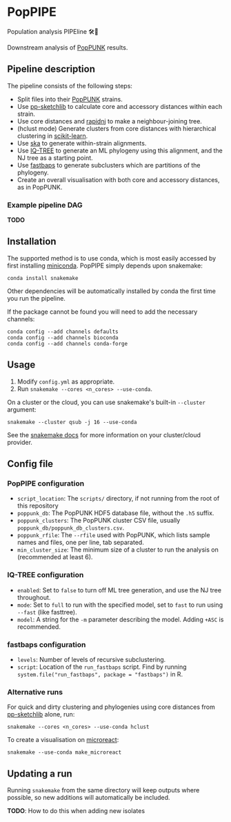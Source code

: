# PopPIPE
Population analysis PIPEline 🛠🧬

Downstream analysis of [PopPUNK](https://www.poppunk.net/) results.

## Pipeline description

The pipeline consists of the following steps:
- Split files into their [PopPUNK](https://www.poppunk.net/) strains.
- Use [pp-sketchlib](https://github.com/johnlees/pp-sketchlib) to calculate core and accessory distances within each strain.
- Use core distances and [rapidnj](https://birc.au.dk/software/rapidnj/) to make a neighbour-joining tree.
- (hclust mode) Generate clusters from core distances with hierarchical clustering in [scikit-learn](https://scikit-learn.org/stable/modules/generated/sklearn.cluster.AgglomerativeClustering.html).
- Use [ska](https://github.com/simonrharris/SKA) to generate within-strain alignments.
- Use [IQ-TREE](http://www.iqtree.org/) to generate an ML phylogeny using this alignment, and the NJ tree as a starting point.
- Use [fastbaps](https://github.com/gtonkinhill/fastbaps) to generate subclusters which are partitions of the phylogeny.
- Create an overall visualisation with both core and accessory distances, as in PopPUNK.

### Example pipeline DAG

**TODO**

## Installation

The supported method is to use conda, which is most easily accessed by first
installing [miniconda](https://conda.io/miniconda.html). PopPIPE simply depends
upon snakemake:
```
conda install snakemake
```

Other dependencies will be automatically installed by conda the first time
you run the pipeline.

If the package cannot be found you will need to add the necessary channels:
```
conda config --add channels defaults
conda config --add channels bioconda
conda config --add channels conda-forge
```

## Usage

1. Modify `config.yml` as appropriate.
2. Run `snakemake --cores <n_cores> --use-conda`.

On a cluster or the cloud, you can use snakemake's built-in `--cluster` argument:
```
snakemake --cluster qsub -j 16 --use-conda
```
See the [snakemake docs](https://snakemake.readthedocs.io/en/stable/executing/cluster-cloud.html) 
for more information on your cluster/cloud provider.

## Config file

### PopPIPE configuration

* `script_location`: The `scripts/` directory, if not running from the root of this repository
* `poppunk_db`: The PopPUNK HDF5 database file, without the `.h5` suffix.
* `poppunk_clusters`: The PopPUNK cluster CSV file, usually `poppunk_db/poppunk_db_clusters.csv`.
* `poppunk_rfile`: The `--rfile` used with PopPUNK, which lists sample names and files, one per line, tab separated.
* `min_cluster_size`: The minimum size of a cluster to run the analysis on (recommended at least 6).

### IQ-TREE configuration

* `enabled`: Set to `false` to turn off ML tree generation, and use the NJ tree throughout.
* `mode`: Set to `full` to run with the specified model, set to `fast` to run using `--fast` (like fasttree).
* `model`: A string for the `-m` parameter describing the model. Adding `+ASC` is recommended.

### fastbaps configuration

* `levels`: Number of levels of recursive subclustering.
* `script`: Location of the `run_fastbaps` script. Find by running `system.file("run_fastbaps", package = "fastbaps")` in R.

### Alternative runs

For quick and dirty clustering and phylogenies using core distances from
[pp-sketchlib](https://github.com/johnlees/pp-sketchlib) alone, run:
```
snakemake --cores <n_cores> --use-conda hclust
```

To create a visualisation on [microreact](https://microreact.org/):
```
snakemake --use-conda make_microreact
```

## Updating a run
Running `snakemake` from the same directory will keep outputs where possible,
so new additions will automatically be included.

**TODO**: How to do this when adding new isolates 
